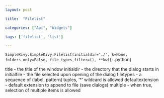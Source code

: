```yaml
---
layout: post

title:  "Filelist"

categories: ["Api", "Widgets"]

tags: ['filelist', 'list']

---
```

`SimpleKivy.SimpleKivy.Filelist(initialdir='./', k=None, folders_only=False, file_types_filter=(), **kw)`{: .python}


title - the title of the window
initialdir - the directory that the dialog starts in
initialfile - the file selected upon opening of the dialog
filetypes - a sequence of (label, pattern) tuples, ‘*’ wildcard is allowed
defaultextension - default extension to append to file (save dialogs)
multiple - when true, selection of multiple items is allowed
